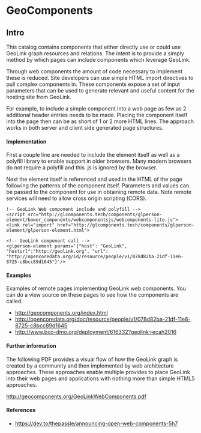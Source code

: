 # GeoComponents  

## Intro

This catalog contains components that either directly use or could use GeoLink graph resources and relations. The intent is to provide a simply method by which pages can include components which leverage GeoLink.

Through web components the amount of code necessary to implement these is reduced. Site developers can use simple HTML import directives to pull complex components in. These components expose a set of input parameters that can be used to generate relevant and useful content for the hosting site from GeoLink.

For example, to include a simple component into a web page as few as 2 additional header entries needs to be made. Placing the component itself into the page then can be as short of 1 or 2 more HTML lines. The approach works in both server and client side generated page structures.


#### Implementation
First a couple line are needed to include the element itself as well as a polyfill library to enable support in older browsers. Many modern browsers do not require a polyfill and this .js is ignored by the browser.

Next the element itself is referenced and used in the HTML of the page following the patterns of the component itself. Parameters and values can be passed to the component for use in obtaining remote data. Note remote services will need to allow cross origin scripting (CORS).

```
!-- GeoLink Web component include and polyfill -->
<script src="http://glcomponents.tech/components/glperson-element/bower_components/webcomponentsjs/webcomponents-lite.js">
<link rel="import" href="http://glcomponents.tech/components/glperson-element/glperson-element.html">

<!-- GeoLink component call -->
<glperson-element params='{"host": "GeoLink", "hosturl":"http://geolink.org", "url": "http://opencoredata.org/id/resource/people/v1/078d82ba-21df-11e6-8725-c8bcc89d1645"}'/>

```

#### Examples

Examples of remote pages implementing GeoLink web components.  You can do a view source on these pages to see how the components are called.  

* http://geocomponents.org/index.html 
* http://opencoredata.org/doc/resource/people/v1/078d82ba-21df-11e6-8725-c8bcc89d1645
* http://www.bco-dmo.org/deployment/616332?geolink=ecah2016

#### Further information
The following PDF provides a visual flow of how the GeoLink graph is created by a community and then implemented by web architecture approaches. These approaches enable multiple provides to place GeoLink into their web pages and applications with nothing more than simple HTML5 approaches.

http://geocomponents.org/GeoLinkWebComponents.pdf


#### References

* https://dev.to/thepassle/announcing-open-web-components-5h7

